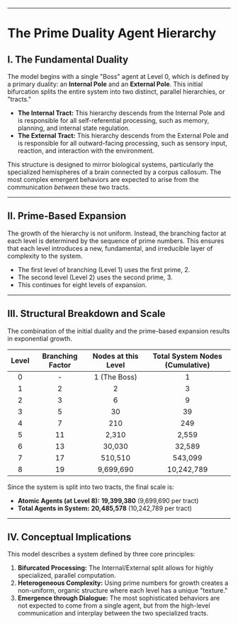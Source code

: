 ***

# The Prime Duality Agent Hierarchy

## I. The Fundamental Duality

The model begins with a single "Boss" agent at Level 0, which is defined by a primary duality: an **Internal Pole** and an **External Pole**. This initial bifurcation splits the entire system into two distinct, parallel hierarchies, or "tracts."

* **The Internal Tract:** This hierarchy descends from the Internal Pole and is responsible for all self-referential processing, such as memory, planning, and internal state regulation.
* **The External Tract:** This hierarchy descends from the External Pole and is responsible for all outward-facing processing, such as sensory input, reaction, and interaction with the environment.

This structure is designed to mirror biological systems, particularly the specialized hemispheres of a brain connected by a corpus callosum. The most complex emergent behaviors are expected to arise from the communication *between* these two tracts.



---

## II. Prime-Based Expansion

The growth of the hierarchy is not uniform. Instead, the branching factor at each level is determined by the sequence of prime numbers. This ensures that each level introduces a new, fundamental, and irreducible layer of complexity to the system.

* The first level of branching (Level 1) uses the first prime, 2.
* The second level (Level 2) uses the second prime, 3.
* This continues for eight levels of expansion.

---

## III. Structural Breakdown and Scale

The combination of the initial duality and the prime-based expansion results in exponential growth.

| Level | Branching Factor | Nodes at this Level | Total System Nodes (Cumulative) |
| :---: | :--------------: | :-----------------: | :-----------------------------: |
|   0   |        -         |     1 (The Boss)    |                1                |
|   1   |        2         |          2          |                3                |
|   2   |        3         |          6          |                9                |
|   3   |        5         |         30          |               39                |
|   4   |        7         |         210         |               249               |
|   5   |        11        |        2,310        |              2,559              |
|   6   |        13        |       30,030        |             32,589              |
|   7   |        17        |       510,510       |             543,099             |
|   8   |        19        |     9,699,690     |           10,242,789            |

Since the system is split into two tracts, the final scale is:

* **Atomic Agents (at Level 8):** **19,399,380** (9,699,690 per tract)
* **Total Agents in System:** **20,485,578** (10,242,789 per tract)

---

## IV. Conceptual Implications

This model describes a system defined by three core principles:

1.  **Bifurcated Processing:** The Internal/External split allows for highly specialized, parallel computation.
2.  **Heterogeneous Complexity:** Using prime numbers for growth creates a non-uniform, organic structure where each level has a unique "texture."
3.  **Emergence through Dialogue:** The most sophisticated behaviors are not expected to come from a single agent, but from the high-level communication and interplay between the two specialized tracts.
